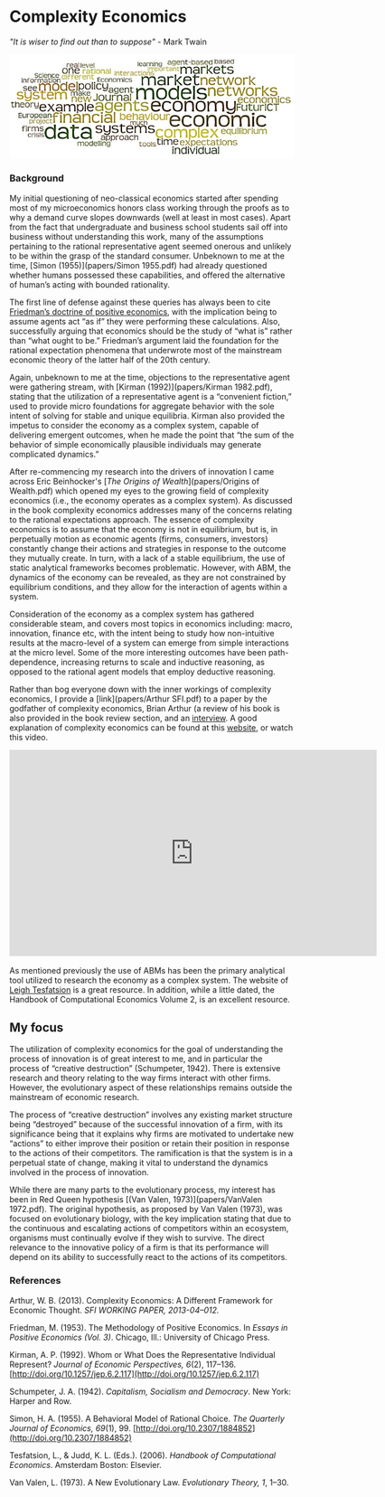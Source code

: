 # Complexity Economics
 
 _"It is wiser to find out than to suppose"_ - Mark Twain 
 
 ![Wordmap](websiteimages/wordmap.jpeg)
 
### Background
My initial questioning of neo-classical economics started after spending most of my microeconomics honors class working through the proofs as to why a demand curve slopes downwards (well at least in most cases). Apart from the fact that undergraduate and business school students sail off into business without understanding this work, many of the assumptions pertaining to the rational representative agent seemed onerous and unlikely to be within the grasp of the standard consumer. Unbeknown to me at the time, [Simon (1955)](papers/Simon 1955.pdf) had already questioned whether humans possessed these capabilities, and offered the alternative of human’s acting with bounded rationality. 

The first line of defense against these queries has always been to cite <a href="https://en.wikipedia.org/wiki/Essays_in_Positive_Economics" target="blank">Friedman’s doctrine of positive economics</a>, with the implication being to assume agents act “as if” they were performing these calculations. Also, successfully arguing that economics should be the study of “what is” rather than “what ought to be.” Friedman’s argument laid the foundation for the rational expectation phenomena that underwrote most of the mainstream economic theory of the latter half of the 20th century.

Again, unbeknown to me at the time, objections to the representative agent were gathering stream, with [Kirman (1992)](papers/Kirman 1982.pdf), stating that the utilization of a representative agent is a “convenient fiction,” used to provide micro foundations for aggregate behavior with the sole intent of solving for stable and unique equilibria. Kirman also provided the impetus to consider the economy as a complex system, capable of delivering emergent outcomes, when he made the point that “the sum of the behavior of simple economically plausible individuals may generate complicated dynamics.”

After re-commencing my research into the drivers of innovation I came across Eric Beinhocker's [_The Origins of Wealth_](papers/Origins of Wealth.pdf) which opened my eyes to the growing field of complexity economics (i.e., the economy operates as a complex system). As discussed in the book complexity economics addresses many of the concerns relating to the rational expectations approach. The essence of complexity economics is to assume that the economy is not in equilibrium, but is, in perpetually motion as economic agents (firms, consumers, investors) constantly change their actions and strategies in response to the outcome they mutually create. In turn, with a lack of a stable equilibrium, the use of static analytical frameworks becomes problematic. However, with ABM, the dynamics of the economy can be revealed, as they are not constrained by equilibrium conditions, and they allow for the interaction of agents within a system. 

Consideration of the economy as a complex system has gathered considerable steam, and covers most topics in economics including: macro, innovation, finance etc, with the intent being to study how non-intuitive results at the macro-level of a system can emerge from simple interactions at the micro level. Some of the more interesting outcomes have been path-dependence, increasing returns to scale and inductive reasoning, as opposed to the rational agent models that employ deductive reasoning.

Rather than bog everyone down with the inner workings of complexity economics, I provide a [link](papers/Arthur SFI.pdf) to a paper by the godfather of complexity economics, Brian Arthur (a review of his book is also provided in the book review section, and an <a href="https://www.complexityexplorer.org/news/19-w-brian-arthur-on-complexity-economics" target="blank"> interview</a>. A good explanation of complexity economics can be found at this <a href="https://www.exploringeconomics.org/en/orientation/complexity-economics/" target="blank"> website</a>, or watch this video.

<iframe width="650" height="365" src="https://www.youtube.com/embed/Lx-pRkp7pM8?list=PLZEkG3jP6eyl2CL8sDkCXjfvWO7_nbwsP" frameborder="0" gesture="media" allowfullscreen></iframe>
 
As mentioned previously the use of ABMs has been the primary analytical tool utilized to research the economy as a complex system. The website of <a href="http://www2.econ.iastate.edu/tesfatsi/ace.htm" target="blank"> Leigh Tesfatsion</a> is a great resource. In addition, while a little dated, the Handbook of Computational Economics Volume 2, is an excellent resource.

## My focus
The utilization of complexity economics for the goal of understanding the process of innovation is of great interest to me, and in particular the process of “creative destruction” (Schumpeter, 1942). There is extensive research and theory relating to the way firms interact with other firms. However, the evolutionary aspect of these relationships remains outside the mainstream of economic research. 

The process of “creative destruction” involves any existing market structure being “destroyed” because of the successful innovation of a firm, with its significance being that it explains why firms are motivated to undertake new “actions” to either improve their position or retain their position in response to the actions of their competitors.  The ramification is that the system is in a perpetual state of change, making it vital to understand the dynamics involved in the process of innovation.  

While there are many parts to the evolutionary process, my interest has been in Red Queen hypothesis [(Van Valen, 1973)](papers/VanValen 1972.pdf). The original hypothesis, as proposed by Van Valen (1973), was focused on evolutionary biology, with the key implication stating that due to the continuous and escalating actions of competitors within an ecosystem, organisms must continually evolve if they wish to survive. The direct relevance to the innovative policy of a firm is that its performance will depend on its ability to successfully react to the actions of its competitors. 

### References

Arthur, W. B. (2013). Complexity Economics: A Different Framework for Economic Thought. _SFI WORKING PAPER, 2013-04–012._

Friedman, M. (1953). The Methodology of Positive Economics. In _Essays in Positive Economics (Vol. 3)_. Chicago, Ill.: University of Chicago Press.

Kirman, A. P. (1992). Whom or What Does the Representative Individual Represent? _Journal of Economic Perspectives, 6_(2), 117–136. [http://doi.org/10.1257/jep.6.2.117](http://doi.org/10.1257/jep.6.2.117)

Schumpeter, J. A. (1942). _Capitalism, Socialism and Democracy_. New York: Harper and Row.

Simon, H. A. (1955). A Behavioral Model of Rational Choice. _The Quarterly Journal of Economics, 69_(1), 99. [http://doi.org/10.2307/1884852](http://doi.org/10.2307/1884852)

Tesfatsion, L., & Judd, K. L. (Eds.). (2006). _Handbook of Computational Economics_. Amsterdam Boston: Elsevier.

Van Valen, L. (1973). A New Evolutionary Law. _Evolutionary Theory, 1_, 1–30.
